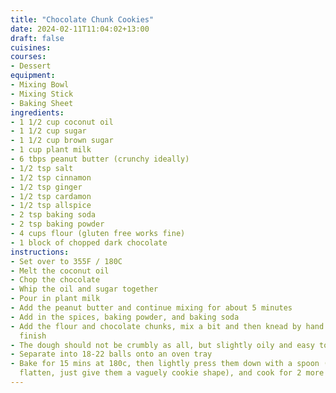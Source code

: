 ```yaml
---
title: "Chocolate Chunk Cookies"
date: 2024-02-11T11:04:02+13:00
draft: false
cuisines:
courses:
- Dessert
equipment:
- Mixing Bowl
- Mixing Stick
- Baking Sheet
ingredients:
- 1 1/2 cup coconut oil
- 1 1/2 cup sugar
- 1 1/2 cup brown sugar
- 1 cup plant milk
- 6 tbps peanut butter (crunchy ideally)
- 1/2 tsp salt
- 1/2 tsp cinnamon
- 1/2 tsp ginger
- 1/2 tsp cardamon
- 1/2 tsp allspice
- 2 tsp baking soda
- 2 tsp baking powder
- 4 cups flour (gluten free works fine)
- 1 block of chopped dark chocolate
instructions:
- Set over to 355F / 180C
- Melt the coconut oil
- Chop the chocolate
- Whip the oil and sugar together
- Pour in plant milk
- Add the peanut butter and continue mixing for about 5 minutes
- Add in the spices, baking powder, and baking soda
- Add the flour and chocolate chunks, mix a bit and then knead by hand to
  finish
- The dough should not be crumbly as all, but slightly oily and easy to form
- Separate into 18-22 balls onto an oven tray
- Bake for 15 mins at 180c, then lightly press them down with a spoon (don't
  flatten, just give them a vaguely cookie shape), and cook for 2 more minutes
---
```

